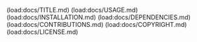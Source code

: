 (load:docs/TITLE.md)
(load:docs/USAGE.md)
(load:docs/INSTALLATION.md)
(load:docs/DEPENDENCIES.md)
(load:docs/CONTRIBUTIONS.md)
(load:docs/COPYRIGHT.md)
(load:docs/LICENSE.md)